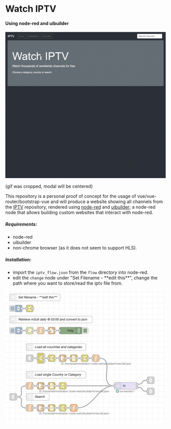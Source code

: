 # Watch IPTV 
#### Using node-red and uibuilder
![Alt text](./resources/iptv.gif?raw=true "IPTV")

(gif was cropped, modal will be centered)

This repository is a personal proof of concept for the usage of vue/vue-router/bootstrap-vue and will produce a website showing all channels from the [IPTV](#) repository, rendered using [node-red](https://nodered.org) and [uibuilder](https://flows.nodered.org/node/node-red-contrib-uibuilder); a node-red node that allows building custom websites that interact with node-red.

##### Requirements:

- node-red
- uibuilder
- non-chrome browser (as it does not seem to support HLS).


##### Installation:

- import the `iptv_flow.json` from the `flow` directory into node-red.
- edit the `change` node under "Set Filename - \*\*edit this\*\*", change the path where you want to store/read the iptv file from.


![Alt text](./resources/flow.jpg?raw=true "node-red flow")